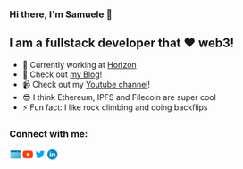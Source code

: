 ### Hi there, I'm Samuele 👋

## I am a fullstack developer that ❤️ web3!
- 🌅 Currently working at [Horizon](https://horizon.io)
- 🔭 Check out [my Blog](https://codeclimbing.com/)!
- 📹 Check out my [Youtube channel](https://www.youtube.com/channel/UC-6PFKSzSq_XVvbhYjq229Q)!
- 😎 I think Ethereum, IPFS and Filecoin are super cool
- ⚡ Fun fact: I like rock climbing and doing backflips

### Connect with me:
<div>
  <a
    href="https://codeclimbing.com"
    target="_blank"
    rel="noopener noreferrer"
  >
    <img align="left" alt="codeclimbing.com" width="22px" src="./site.png" />
  </a>
  <a
    href="https://www.youtube.com/channel/UC-6PFKSzSq_XVvbhYjq229Q"
    target="_blank"
    rel="noopener noreferrer"
  >
    <img align="left" alt="youTube" width="22px" src="./youtube.png" />
  </a>
  <a
    href="https://twitter.com/SamueleAgostin5"
    target="_blank"
    rel="noopener noreferrer"
  >
    <img align="left" alt="twitter" width="22px" src="./twitter.png" />
  </a>
  <a
    href="https://www.linkedin.com/in/samuele-agostinelli-19509812b/"
    target="_blank"
    rel="noopener noreferrer"
  >
    <img align="left" alt="linkedIn" width="22px" src="./linkedin.png" />
  </a>
<div>

<br />
